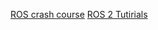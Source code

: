 [ROS crash course](https://www.youtube.com/watch?v=wfDJAYTMTdk&list=PLLSegLrePWgJk6dfV-UXSh2TZ74wNntWt&index=4)
[ROS 2 Tutirials](https://www.youtube.com/playlist?list=PLLSegLrePWgJudpPUof4-nVFHGkB62Izy)
